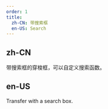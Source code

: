 ```yaml
---
order: 1
title:
  zh-CN: 带搜索框
  en-US: Search
---
```


## zh-CN

带搜索框的穿梭框，可以自定义搜索函数。

## en-US

Transfer with a search box.
